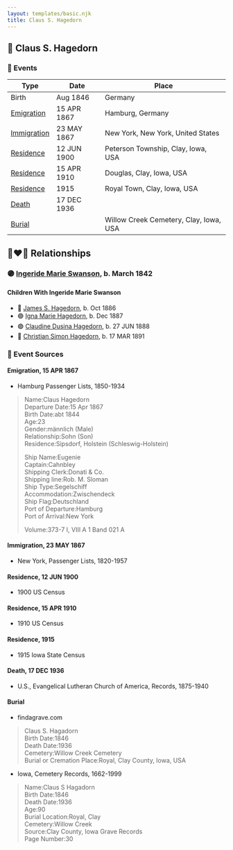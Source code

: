 ```yaml
---
layout: templates/basic.njk
title: Claus S. Hagedorn
---
```

## 🔵 Claus S. Hagedorn

### 📆 Events

Type | Date | Place
------ | ------ | ------
Birth | Aug 1846 | Germany
[Emigration](#event-7b36d1cf-f8b2-415a-8018-865f143cdb07) | 15 APR 1867 | Hamburg, Germany
[Immigration](#event-9705f26e-0ffc-4c8a-a797-fc3e3d2a9a67) | 23 MAY 1867 | New York, New York, United States
[Residence](#event-aba01010-6950-47a7-9c02-08ee079351d1) | 12 JUN 1900 | Peterson Township, Clay, Iowa, USA
[Residence](#event-c32f6b47-ee50-441b-af3e-e5ef18394576) | 15 APR 1910 | Douglas, Clay, Iowa, USA
[Residence](#event-89f4b26d-fa84-4ade-b95a-1a46eed079e4) | 1915 | Royal Town, Clay, Iowa, USA
[Death](#event-f4ecb47e-1117-4482-9dd0-862755285454) | 17 DEC 1936 |
[Burial](#event-3e875732-bfec-4ab1-b481-48d15b9dc588) |  | Willow Creek Cemetery, Clay, Iowa, USA

## 👩‍❤️‍👨 Relationships

### 🟣 [Ingeride Marie Swanson](/people/4/41786466), b. March 1842

#### Children With Ingeride Marie Swanson
* 🔵 [James S. Hagedorn](/people/7/70562989), b. Oct 1886
* 🟣 [Igna Marie Hagedorn](/people/2/26272663), b. Dec 1887
* 🟣 [Claudine Dusina Hagedorn](/people/2/21896640), b. 27 JUN 1888
* 🔵 [Christian Simon Hagedorn](/people/9/92811722), b. 17 MAR 1891
### 📰 Event Sources

#### <a id="event-7b36d1cf-f8b2-415a-8018-865f143cdb07"></a> Emigration, 15 APR 1867
* Hamburg Passenger Lists, 1850-1934
>   
  > Name:Claus Hagedorn  
  > Departure Date:15 Apr 1867  
  > Birth Date:abt 1844  
  > Age:23  
  > Gender:männlich (Male)  
  > Relationship:Sohn (Son)  
  > Residence:Sipsdorf, Holstein (Schleswig-Holstein)  
  >   
  > Ship Name:Eugenie  
  > Captain:Cahnbley  
  > Shipping Clerk:Donati & Co.  
  > Shipping line:Rob. M. Sloman  
  > Ship Type:Segelschiff  
  > Accommodation:Zwischendeck  
  > Ship Flag:Deutschland  
  > Port of Departure:Hamburg  
  > Port of Arrival:New York  
  >   
  > Volume:373-7 I, VIII A 1 Band 021 A

#### <a id="event-9705f26e-0ffc-4c8a-a797-fc3e3d2a9a67"></a> Immigration, 23 MAY 1867
* New York, Passenger Lists, 1820-1957

#### <a id="event-aba01010-6950-47a7-9c02-08ee079351d1"></a> Residence, 12 JUN 1900
* 1900 US Census

#### <a id="event-c32f6b47-ee50-441b-af3e-e5ef18394576"></a> Residence, 15 APR 1910
* 1910 US Census

#### <a id="event-89f4b26d-fa84-4ade-b95a-1a46eed079e4"></a> Residence, 1915
* 1915 Iowa State Census

#### <a id="event-f4ecb47e-1117-4482-9dd0-862755285454"></a> Death, 17 DEC 1936
* U.S., Evangelical Lutheran Church of America, Records, 1875-1940

#### <a id="event-3e875732-bfec-4ab1-b481-48d15b9dc588"></a> Burial
* findagrave.com
>   
  > Claus S. Hagadorn  
  > Birth Date:1846  
  > Death Date:1936  
  > Cemetery:Willow Creek Cemetery  
  > Burial or Cremation Place:Royal, Clay County, Iowa, USA
* Iowa, Cemetery Records, 1662-1999
>   
  > Name:Claus S Hagadorn  
  > Birth Date:1846  
  > Death Date:1936  
  > Age:90  
  > Burial Location:Royal, Clay  
  > Cemetery:Willow Creek  
  > Source:Clay County, Iowa Grave Records  
  > Page Number:30
